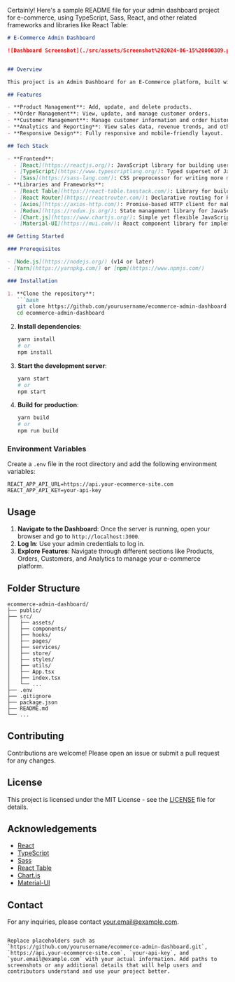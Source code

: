 Certainly! Here's a sample README file for your admin dashboard project for e-commerce, using TypeScript, Sass, React, and other related frameworks and libraries like React Table:

```markdown
# E-Commerce Admin Dashboard

![Dashboard Screenshot](./src/assets/Screenshot%202024-06-15%20000309.png)


## Overview

This project is an Admin Dashboard for an E-Commerce platform, built with TypeScript, Sass, and React. The dashboard provides various functionalities such as managing products, orders, customers, and analytics to assist administrators in efficiently handling the e-commerce operations.

## Features

- **Product Management**: Add, update, and delete products.
- **Order Management**: View, update, and manage customer orders.
- **Customer Management**: Manage customer information and order history.
- **Analytics and Reporting**: View sales data, revenue trends, and other key metrics.
- **Responsive Design**: Fully responsive and mobile-friendly layout.

## Tech Stack

- **Frontend**:
  - [React](https://reactjs.org/): JavaScript library for building user interfaces.
  - [TypeScript](https://www.typescriptlang.org/): Typed superset of JavaScript that compiles to plain JavaScript.
  - [Sass](https://sass-lang.com/): CSS preprocessor for writing more maintainable and scalable styles.
- **Libraries and Frameworks**:
  - [React Table](https://react-table.tanstack.com/): Library for building powerful tables and data grids.
  - [React Router](https://reactrouter.com/): Declarative routing for React applications.
  - [Axios](https://axios-http.com/): Promise-based HTTP client for making API requests.
  - [Redux](https://redux.js.org/): State management library for JavaScript apps.
  - [Chart.js](https://www.chartjs.org/): Simple yet flexible JavaScript charting library.
  - [Material-UI](https://mui.com/): React component library for implementing Google's Material Design.

## Getting Started

### Prerequisites

- [Node.js](https://nodejs.org/) (v14 or later)
- [Yarn](https://yarnpkg.com/) or [npm](https://www.npmjs.com/)

### Installation

1. **Clone the repository**:
   ```bash
   git clone https://github.com/yourusername/ecommerce-admin-dashboard.git
   cd ecommerce-admin-dashboard
   ```

2. **Install dependencies**:
   ```bash
   yarn install
   # or
   npm install
   ```

3. **Start the development server**:
   ```bash
   yarn start
   # or
   npm start
   ```

4. **Build for production**:
   ```bash
   yarn build
   # or
   npm run build
   ```

### Environment Variables

Create a `.env` file in the root directory and add the following environment variables:

```
REACT_APP_API_URL=https://api.your-ecommerce-site.com
REACT_APP_API_KEY=your-api-key
```

## Usage

1. **Navigate to the Dashboard**: Once the server is running, open your browser and go to `http://localhost:3000`.
2. **Log In**: Use your admin credentials to log in.
3. **Explore Features**: Navigate through different sections like Products, Orders, Customers, and Analytics to manage your e-commerce platform.

## Folder Structure

```
ecommerce-admin-dashboard/
├── public/
├── src/
│   ├── assets/
│   ├── components/
│   ├── hooks/
│   ├── pages/
│   ├── services/
│   ├── store/
│   ├── styles/
│   ├── utils/
│   ├── App.tsx
│   ├── index.tsx
│   └── ...
├── .env
├── .gitignore
├── package.json
├── README.md
└── ...
```

## Contributing

Contributions are welcome! Please open an issue or submit a pull request for any changes.

## License

This project is licensed under the MIT License - see the [LICENSE](LICENSE) file for details.

## Acknowledgements

- [React](https://reactjs.org/)
- [TypeScript](https://www.typescriptlang.org/)
- [Sass](https://sass-lang.com/)
- [React Table](https://react-table.tanstack.com/)
- [Chart.js](https://www.chartjs.org/)
- [Material-UI](https://mui.com/)

## Contact

For any inquiries, please contact [your.email@example.com](mailto:your.email@example.com).
```

Replace placeholders such as `https://github.com/yourusername/ecommerce-admin-dashboard.git`, `https://api.your-ecommerce-site.com`, `your-api-key`, and `your.email@example.com` with your actual information. Add paths to screenshots or any additional details that will help users and contributors understand and use your project better.